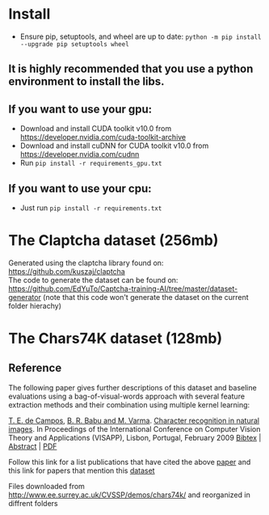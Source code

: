 # Install
* Ensure pip, setuptools, and wheel are up to date: `python -m pip install --upgrade pip setuptools wheel`
## It is highly recommended that you use a python environment to install the libs.
## If you want to use your gpu:
* Download and install CUDA toolkit v10.0 from https://developer.nvidia.com/cuda-toolkit-archive
* Download and install cuDNN for CUDA toolkit v10.0 from https://developer.nvidia.com/cudnn
* Run `pip install -r requirements_gpu.txt`
## If you want to use your cpu:
* Just run `pip install -r requirements.txt`

# The Claptcha dataset (256mb)
Generated using the claptcha library found on: https://github.com/kuszaj/claptcha <br>
The code to generate the dataset can be found on: https://github.com/EdYuTo/Captcha-training-AI/tree/master/dataset-generator (note that this code won't generate the dataset on the current folder hierachy)

# The Chars74K dataset (128mb)
## Reference
The following paper gives further descriptions of this dataset and baseline evaluations using a bag-of-visual-words approach with several feature extraction methods and their combination using multiple kernel learning:

<a href="http://personal.ee.surrey.ac.uk/Personal/T.Decampos/">T. E. de Campos</a>, <a href="http://research.microsoft.com/~manik/">B. R. Babu and M. Varma</a>. <a href="http://personal.ee.surrey.ac.uk/Personal/T.Decampos/papers/decampos_etal_visapp2009.pdf">Character recognition in natural images</a>. In Proceedings of the International Conference on Computer Vision Theory and Applications (VISAPP), Lisbon, Portugal, February 2009
<a href="https://manikvarma.github.io/pubs/selfbib.html#deCampos09">Bibtex</a> | <a href="https://manikvarma.github.io/pubs/deCampos09-abstract.txt">Abstract</a> | <a href="http://personal.ee.surrey.ac.uk/Personal/T.Decampos/papers/decampos_etal_visapp2009.pdf">PDF</a>

Follow this link for a list publications that have cited the above <a href="http://scholar.google.co.uk/scholar?cites=8388314830483915080&as_sdt=2005&sciodt=0,5&hl=en">paper</a> and this link for papers that mention this <a href="http://scholar.google.co.uk/scholar?q=chars74k&hl=en&btnG=Search&as_sdt=1%2C5&as_sdtp=on">dataset</a>

Files downloaded from http://www.ee.surrey.ac.uk/CVSSP/demos/chars74k/ and reorganized in diffrent folders

